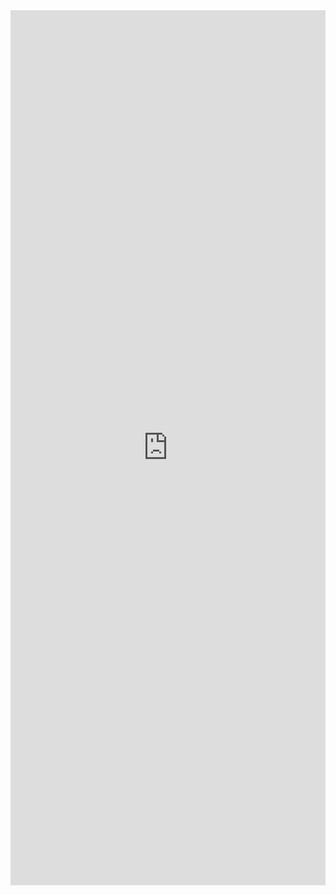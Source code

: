 <iframe src="https://goo.gl/forms/vgy3EbkUfCpwpqdt2" width="100%" style="height: 100em; border-width:0px; border-style:none;">
